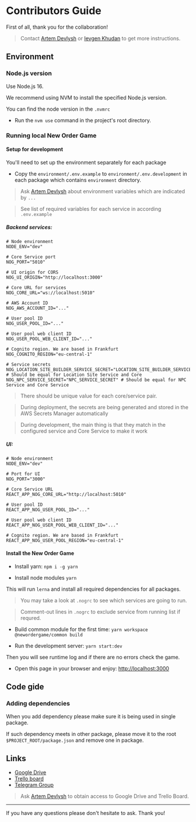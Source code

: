 # Contributors Guide

First of all, thank you for the collaboration! 

> Contact [Artem Devlysh](mailto:artem@devlysh.com?subject=Regarding%20NOG) or [Ievgen Khudan](mailto:e.khudan@gmail.com?subject=Regarding%20NOG) to get more instructions.

## Environment

### Node.js version
Use Node.js 16.

We recommend using NVM to install the specified Node.js version.

You can find the node version in the `.nvmrc`

- Run the `nvm use` command in the project's root directory.

### Running local New Order Game

#### Setup for development

You'll need to set up the environment separately for each package

- Copy the `environment/.env.example` to `environment/.env.development` in each package which contains `environment` directory. 

> Ask [Artem Devlysh](mailto:artem@devlysh.com?subject=Regarding%20NOG%20dev%20environment%20variables) about environment variables which are indicated by `...`

> See list of required variables for each service in according `.env.example`

##### Backend services:

```shell
# Node environment
NODE_ENV="dev"

# Core Service port
NOG_PORT="5010"

# UI origin for CORS
NOG_UI_ORIGIN="http://localhost:3000"

# Core URL for services
NOG_CORE_URL="ws://localhost:5010"

# AWS Account ID
NOG_AWS_ACCOUNT_ID="..."

# User pool ID
NOG_USER_POOL_ID="..."

# User pool web client ID
NOG_USER_POOL_WEB_CLIENT_ID="..."

# Cognito region. We are based in Frankfurt
NOG_COGNITO_REGION="eu-central-1"

# Service secrets
NOG_LOCATION_SITE_BUILDER_SERVICE_SECRET="LOCATION_SITE_BUILDER_SERVICE_SECRET" # Should be equal for Location Site Service and Core
NOG_NPC_SERVICE_SECRET="NPC_SERVICE_SECRET" # Should be equal for NPC Service and Core Service
```

> There should be unique value for each core/service pair.

> During deployment, the secrets are being generated and stored in the AWS Secrets Manager automatically

> During development, the main thing is that they match in the configured service and Core Service to make it work

##### UI:

```shell
# Node environment
NODE_ENV="dev"

# Port for UI
NOG_PORT="3000"

# Core Service URL
REACT_APP_NOG_CORE_URL="http://localhost:5010"

# User pool ID
REACT_APP_NOG_USER_POOL_ID="..."

# User pool web client ID
REACT_APP_NOG_USER_POOL_WEB_CLIENT_ID="..."

# Cognito region. We are based in Frankfurt
REACT_APP_NOG_USER_POOL_REGION="eu-central-1"
```

#### Install the New Order Game

- Install yarn: `npm i -g yarn`

- Install node modules `yarn`

This will run `lerna` and install all required dependencies for all packages.

> You may take a look at `.nogrc` to see which services are going to run.

> Comment-out lines in `.nogrc` to exclude service from running list if requred.

- Build common module for the first time: `yarn workspace @newordergame/common build`

- Run the development server: `yarn start:dev`

Then you will see runtime log and if there are no errors check the game.

- Open this page in your browser and enjoy: [http://localhost:3000](http://localhost:3000)

## Code gide

### Adding dependencies

When you add dependency please make sure it is being used in single package.

If such dependency meets in other package, please move it to the root `$PROJECT_ROOT/package.json` and remove one in package.

## Links

- [Google Drive](https://drive.google.com/drive/folders/18vlsmhDxfZF5FtdXBN8FzpCZjwQK_ddi)
- [Trello board](https://trello.com/b/mW7EUTvz/new-order-game)
- [Telegram Group](https://t.me/+hgopmqpdSHgyNDZi)

> Ask [Artem Devlysh](mailto:artem@devlysh.com?subject=Regarding%20NOG%20cloud%20services%20access) to obtain access to Google Drive and Trello Board.

---

If you have any questions please don't hesitate to ask. Thank you!
